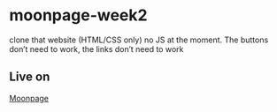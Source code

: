 # moonpage-week2
clone that website (HTML/CSS only) no JS at the moment. The buttons don’t need to work, the links don’t need to work 


## Live on 
[Moonpage](https://sarafotros.github.io/moonpage/)
